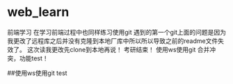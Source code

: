 # web_learn
前端学习
在学习前端过程中也同样练习使用git
遇到的第一个git上面的问题是因为我更改了远程库之后并没有克隆到本地厂库中所以所以导致之前的readme文件失效了。
这次读我更改先clone到本地再说！
考研结束！
使用ws使用git
合并冲突，功能test！

##使用ws使用git
test